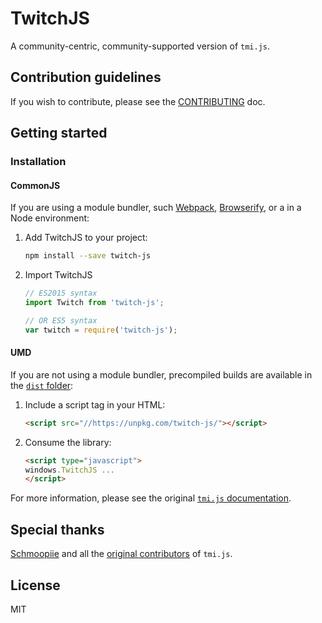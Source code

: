 # TwitchJS

A community-centric, community-supported version of `tmi.js`.


## Contribution guidelines

If you wish to contribute, please see the [CONTRIBUTING](https://github.com/marcandrews/twitch-js/blob/master/CONTRIBUTING.md) doc.


## Getting started

### Installation

#### CommonJS
If you are using a module bundler, such [Webpack](https://webpack.js.org/), [Browserify](http://browserify.org/), or a in a Node environment:
1.  Add TwitchJS to your project:
    ```bash
    npm install --save twitch-js
    ```
2.  Import TwitchJS
    ```js
    // ES2015 syntax
    import Twitch from 'twitch-js';

    // OR ES5 syntax
    var twitch = require('twitch-js');
    ```

#### UMD
If you are not using a module bundler, precompiled builds are available in the [`dist` folder](https://unpkg.com/twitch-js/dist/):
1.  Include a script tag in your HTML:
    ```html
    <script src="//https://unpkg.com/twitch-js/"></script>
    ```
2.  Consume the library:
    ```html
    <script type="javascript">
    windows.TwitchJS ...
    </script>
    ```

For more information, please see the original [`tmi.js` documentation](https://docs.tmijs.org/).


## Special thanks

[Schmoopiie](https://github.com/Schmoopiie) and all the [original contributors](https://github.com/tmijs/tmi.js/graphs/contributors) of `tmi.js`.

## License

MIT